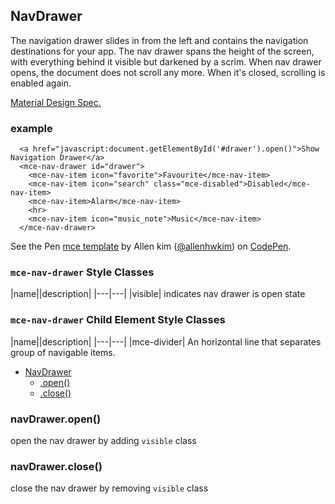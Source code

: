 <a name="NavDrawer"></a>

## NavDrawer
The navigation drawer slides in from the left and contains the navigation destinations for your app.
The nav drawer spans the height of the screen, with everything behind it visible but darkened by a scrim. 
When nav drawer opens, the document does not scroll any more. When it's closed, scrolling is enabled again.

[Material Design Spec.](https://material.io/guidelines/patterns/navigation-drawer.html#navigation-drawer-specs)

### example
```
  <a href="javascript:document.getElementById('#drawer').open()">Show Navigation Drawer</a>
  <mce-nav-drawer id="drawer">
    <mce-nav-item icon="favorite">Favourite</mce-nav-item>
    <mce-nav-item icon="search" class="mce-disabled">Disabled</mce-nav-item>
    <mce-nav-item>Alarm</mce-nav-item>
    <hr>
    <mce-nav-item icon="music_note">Music</mce-nav-item>
  </mce-nav-drawer>
``` 

<p data-height="300" data-theme-id="32189" data-slug-hash="jYYWLE" data-default-tab="result" data-user="allenhwkim" data-embed-version="2" data-pen-title="mce template" class="codepen">See the Pen <a href="https://codepen.io/allenhwkim/pen/PEJKKo/">mce template</a> by Allen kim (<a href="https://codepen.io/allenhwkim">@allenhwkim</a>) on <a href="https://codepen.io">CodePen</a>.</p>
<script async src="https://production-assets.codepen.io/assets/embed/ei.js"></script>


### `mce-nav-drawer` Style Classes
 |name||description|
 |---|---|
 |visible| indicates nav drawer is open state

### `mce-nav-drawer` Child Element Style Classes
 |name||description|
 |---|---|
 |mce-divider| An horizontal line that separates group of navigable items.


* [NavDrawer](#NavDrawer)
    * [.open()](#NavDrawer+open)
    * [.close()](#NavDrawer+close)

<a name="NavDrawer+open"></a>

### navDrawer.open()
open the nav drawer by adding `visible` class

<a name="NavDrawer+close"></a>

### navDrawer.close()
close the nav drawer by removing `visible` class

